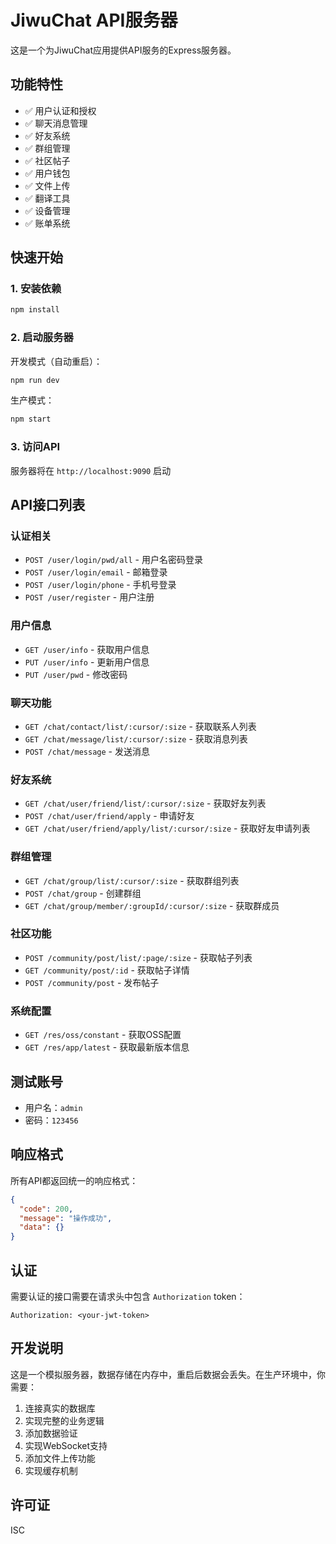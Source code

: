 # JiwuChat API服务器

这是一个为JiwuChat应用提供API服务的Express服务器。

## 功能特性

- ✅ 用户认证和授权
- ✅ 聊天消息管理
- ✅ 好友系统
- ✅ 群组管理
- ✅ 社区帖子
- ✅ 用户钱包
- ✅ 文件上传
- ✅ 翻译工具
- ✅ 设备管理
- ✅ 账单系统

## 快速开始

### 1. 安装依赖

```bash
npm install
```

### 2. 启动服务器

开发模式（自动重启）：
```bash
npm run dev
```

生产模式：
```bash
npm start
```

### 3. 访问API

服务器将在 `http://localhost:9090` 启动

## API接口列表

### 认证相关
- `POST /user/login/pwd/all` - 用户名密码登录
- `POST /user/login/email` - 邮箱登录
- `POST /user/login/phone` - 手机号登录
- `POST /user/register` - 用户注册

### 用户信息
- `GET /user/info` - 获取用户信息
- `PUT /user/info` - 更新用户信息
- `PUT /user/pwd` - 修改密码

### 聊天功能
- `GET /chat/contact/list/:cursor/:size` - 获取联系人列表
- `GET /chat/message/list/:cursor/:size` - 获取消息列表
- `POST /chat/message` - 发送消息

### 好友系统
- `GET /chat/user/friend/list/:cursor/:size` - 获取好友列表
- `POST /chat/user/friend/apply` - 申请好友
- `GET /chat/user/friend/apply/list/:cursor/:size` - 获取好友申请列表

### 群组管理
- `GET /chat/group/list/:cursor/:size` - 获取群组列表
- `POST /chat/group` - 创建群组
- `GET /chat/group/member/:groupId/:cursor/:size` - 获取群成员

### 社区功能
- `POST /community/post/list/:page/:size` - 获取帖子列表
- `GET /community/post/:id` - 获取帖子详情
- `POST /community/post` - 发布帖子

### 系统配置
- `GET /res/oss/constant` - 获取OSS配置
- `GET /res/app/latest` - 获取最新版本信息

## 测试账号

- 用户名：`admin`
- 密码：`123456`

## 响应格式

所有API都返回统一的响应格式：

```json
{
  "code": 200,
  "message": "操作成功",
  "data": {}
}
```

## 认证

需要认证的接口需要在请求头中包含 `Authorization` token：

```
Authorization: <your-jwt-token>
```

## 开发说明

这是一个模拟服务器，数据存储在内存中，重启后数据会丢失。在生产环境中，你需要：

1. 连接真实的数据库
2. 实现完整的业务逻辑
3. 添加数据验证
4. 实现WebSocket支持
5. 添加文件上传功能
6. 实现缓存机制

## 许可证

ISC 